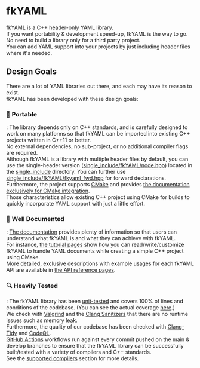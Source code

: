 # fkYAML
fkYAML is a C++ header-only YAML library.  
If you want portability & development speed-up, fkYAML is the way to go.  
No need to build a library only for a third party project.  
You can add YAML support into your projects by just including header files where it's needed.  

## Design Goals
There are a lot of YAML libraries out there, and each may have its reason to exist.  
fkYAML has been developed with these design goals:  

### :briefcase: **Portable**  
:   The library depends only on C++ standards, and is carefully designed to work on many platforms so that fkYAML can be imported into existing C++ projects written in C++11 or better.  
    No external dependencies, no sub-project, or no additional compiler flags are required.  
    Although fkYAML is a library with multiple header files by default, you can use the single-header version ([single_include/fkYAML/node.hpp](https://github.com/fktn-k/fkYAML/blob/develop/single_include/fkYAML/node.hpp)) located in the [single_include](https://github.com/fktn-k/tree/develop/single_include) directory. You can further use [single_include/fkYAML/fkyaml_fwd.hpp](https://github.com/fktn-k/fkYAML/blob/develop/single_include/fkYAML/fkyaml_fwd.hpp) for forward declarations.  
    Furthermore, the project supports [CMake](https://cmake.org/) and provides [the documentation exclusively for CMake integration](https://fktn-k.github.io/fkYAML/tutorials/cmake_integration).  
    Those characteristics allow existing C++ project using CMake for builds to quickly incorporate YAML support with just a little effort.  

### :memo: **Well Documented**  
:   [The documentation](https://fktn-k.github.io/fkYAML/) provides plenty of information so that users can understand what fkYAML is and what they can achieve with fkYAML.  
    For instance, [the tutorial pages](https://fktn-k.github.io/fkYAML/tutorials/) show how you can read/write/customize fkYAML to handle YAML documents while creating a simple C++ project using CMake.  
    More detailed, exclusive descriptions with example usages for each fkYAML API are available in [the API reference pages](api/basic_node/index.md).  

### :mag: **Heavily Tested**  
:   The fkYAML library has been [unit-tested](https://github.com/fktn-k/fkYAML/tree/develop/test/unit_test) and covers 100% of lines and conditions of the codebase. (You can see the actual coverage [here](https://coveralls.io/github/fktn-k/fkYAML?branch=develop).)  
    We check with [Valgrind](https://valgrind.org) and the [Clang Sanitizers](https://clang.llvm.org/docs/index.html) that there are no runtime issues such as memory leak.  
    Furthermore, the quality of our codebase has been checked with [Clang-Tidy](https://clang.llvm.org/extra/clang-tidy/) and [CodeQL](https://codeql.github.com/docs/).  
    [GitHub Actions](https://docs.github.com/en/actions) workflows run against every commit pushed on the main & develop branches to ensure that the fkYAML library can be successfully built/tested with a variety of compilers and C++ standards.  
    See the [supported compilers](home/supported_compilers.md) section for more details.
